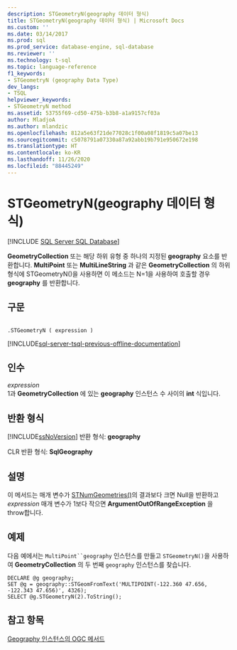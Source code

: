 ```yaml
---
description: STGeometryN(geography 데이터 형식)
title: STGeometryN(geography 데이터 형식) | Microsoft Docs
ms.custom: ''
ms.date: 03/14/2017
ms.prod: sql
ms.prod_service: database-engine, sql-database
ms.reviewer: ''
ms.technology: t-sql
ms.topic: language-reference
f1_keywords:
- STGeometryN (geography Data Type)
dev_langs:
- TSQL
helpviewer_keywords:
- STGeometryN method
ms.assetid: 53755f69-cd50-475b-b3b8-a1a9157cf03a
author: MladjoA
ms.author: mlandzic
ms.openlocfilehash: 812a5e63f21de77028c1f00a08f1819c5a07be13
ms.sourcegitcommit: c5078791a07330a87a92abb19b791e950672e198
ms.translationtype: HT
ms.contentlocale: ko-KR
ms.lasthandoff: 11/26/2020
ms.locfileid: "88445249"
---
```

# <a name="stgeometryn-geography-data-type"></a>STGeometryN(geography 데이터 형식)
[!INCLUDE [SQL Server SQL Database](../../includes/applies-to-version/sql-asdb.md)]

  **GeometryCollection** 또는 해당 하위 유형 중 하나의 지정된 **geography** 요소를 반환합니다. **MultiPoint** 또는 **MultiLineString** 과 같은 **GeometryCollection** 의 하위 형식에 STGeometryN()을 사용하면 이 메소드는 N=1을 사용하여 호출할 경우 **geography** 를 반환합니다.  
  
## <a name="syntax"></a>구문  
  
```  
  
.STGeometryN ( expression )  
```  
  
[!INCLUDE[sql-server-tsql-previous-offline-documentation](../../includes/sql-server-tsql-previous-offline-documentation.md)]

## <a name="arguments"></a>인수
 *expression*  
 1과 **GeometryCollection** 에 있는 **geography** 인스턴스 수 사이의 **int** 식입니다.  
  
## <a name="return-types"></a>반환 형식  
 [!INCLUDE[ssNoVersion](../../includes/ssnoversion-md.md)] 반환 형식: **geography**  
  
 CLR 반환 형식: **SqlGeography**  
  
## <a name="remarks"></a>설명  
 이 메서드는 매개 변수가 [STNumGeometries()](../../t-sql/spatial-geography/stnumgeometries-geography-data-type.md)의 결과보다 크면 Null을 반환하고 *expression* 매개 변수가 1보다 작으면 **ArgumentOutOfRangeException** 을 throw합니다.  
  
## <a name="examples"></a>예제  
 다음 예에서는 `MultiPoint``geography` 인스턴스를 만들고 `STGeometryN()`을 사용하여 **GeometryCollection** 의 두 번째 `geography` 인스턴스를 찾습니다.  
  
```  
DECLARE @g geography;  
SET @g = geography::STGeomFromText('MULTIPOINT(-122.360 47.656, -122.343 47.656)', 4326);  
SELECT @g.STGeometryN(2).ToString();  
```  
  
## <a name="see-also"></a>참고 항목  
 [Geography 인스턴스의 OGC 메서드](../../t-sql/spatial-geography/ogc-methods-on-geography-instances.md)  
  
  
